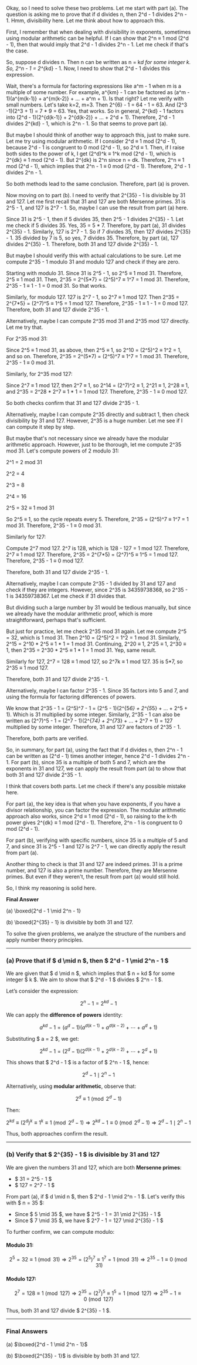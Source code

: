 <think>
Okay, so I need to solve these two problems. Let me start with part (a). The question is asking me to prove that if d divides n, then 2^d - 1 divides 2^n - 1. Hmm, divisibility here. Let me think about how to approach this.

First, I remember that when dealing with divisibility in exponents, sometimes using modular arithmetic can be helpful. If I can show that 2^n ≡ 1 mod (2^d - 1), then that would imply that 2^d - 1 divides 2^n - 1. Let me check if that's the case.

So, suppose d divides n. Then n can be written as n = k*d for some integer k. So, 2^n - 1 = 2^{k*d} - 1. Now, I need to show that 2^d - 1 divides this expression. 

Wait, there's a formula for factoring expressions like a^m - 1 when m is a multiple of some number. For example, a^{km} - 1 can be factored as (a^m - 1)(a^{m(k-1)} + a^{m(k-2)} + ... + a^m + 1). Is that right? Let me verify with small numbers. Let's take k=2, m=3. Then 2^{6} - 1 = 64 - 1 = 63. And (2^3 -1)(2^3 + 1) = 7 * 9 = 63. Yes, that works. So in general, 2^{kd} - 1 factors into (2^d - 1)(2^{d(k-1)} + 2^{d(k-2)} + ... + 2^d + 1). Therefore, 2^d - 1 divides 2^{kd} - 1, which is 2^n - 1. So that seems to prove part (a). 

But maybe I should think of another way to approach this, just to make sure. Let me try using modular arithmetic. If I consider 2^d ≡ 1 mod (2^d - 1), because 2^d - 1 is congruent to 0 mod (2^d - 1), so 2^d ≡ 1. Then, if I raise both sides to the power of k, I get (2^d)^k ≡ 1^k mod (2^d - 1), which is 2^{dk} ≡ 1 mod (2^d - 1). But 2^{dk} is 2^n since n = dk. Therefore, 2^n ≡ 1 mod (2^d - 1), which implies that 2^n - 1 ≡ 0 mod (2^d - 1). Therefore, 2^d - 1 divides 2^n - 1. 

So both methods lead to the same conclusion. Therefore, part (a) is proven. 

Now moving on to part (b). I need to verify that 2^{35} - 1 is divisible by 31 and 127. Let me first recall that 31 and 127 are both Mersenne primes. 31 is 2^5 - 1, and 127 is 2^7 - 1. So, maybe I can use the result from part (a) here. 

Since 31 is 2^5 - 1, then if 5 divides 35, then 2^5 - 1 divides 2^{35} - 1. Let me check if 5 divides 35. Yes, 35 = 5 * 7. Therefore, by part (a), 31 divides 2^{35} - 1. Similarly, 127 is 2^7 - 1. So if 7 divides 35, then 127 divides 2^{35} - 1. 35 divided by 7 is 5, so yes, 7 divides 35. Therefore, by part (a), 127 divides 2^{35} - 1. Therefore, both 31 and 127 divide 2^{35} - 1. 

But maybe I should verify this with actual calculations to be sure. Let me compute 2^35 - 1 modulo 31 and modulo 127 and check if they are zero. 

Starting with modulo 31. Since 31 is 2^5 - 1, so 2^5 ≡ 1 mod 31. Therefore, 2^5 ≡ 1 mod 31. Then, 2^35 = 2^{5*7} = (2^5)^7 ≡ 1^7 = 1 mod 31. Therefore, 2^35 - 1 ≡ 1 - 1 = 0 mod 31. So that works. 

Similarly, for modulo 127. 127 is 2^7 - 1, so 2^7 ≡ 1 mod 127. Then 2^35 = 2^{7*5} = (2^7)^5 ≡ 1^5 = 1 mod 127. Therefore, 2^35 - 1 ≡ 1 - 1 = 0 mod 127. Therefore, both 31 and 127 divide 2^35 - 1. 

Alternatively, maybe I can compute 2^35 mod 31 and 2^35 mod 127 directly. Let me try that. 

For 2^35 mod 31:

Since 2^5 ≡ 1 mod 31, as above, then 2^5 ≡ 1, so 2^10 = (2^5)^2 ≡ 1^2 = 1, and so on. Therefore, 2^35 = 2^(5*7) = (2^5)^7 ≡ 1^7 = 1 mod 31. Therefore, 2^35 - 1 ≡ 0 mod 31. 

Similarly, for 2^35 mod 127:

Since 2^7 ≡ 1 mod 127, then 2^7 ≡ 1, so 2^14 = (2^7)^2 ≡ 1, 2^21 ≡ 1, 2^28 ≡ 1, and 2^35 = 2^28 * 2^7 ≡ 1 * 1 = 1 mod 127. Therefore, 2^35 - 1 ≡ 0 mod 127. 

So both checks confirm that 31 and 127 divide 2^35 - 1. 

Alternatively, maybe I can compute 2^35 directly and subtract 1, then check divisibility by 31 and 127. However, 2^35 is a huge number. Let me see if I can compute it step by step. 

But maybe that's not necessary since we already have the modular arithmetic approach. However, just to be thorough, let me compute 2^35 mod 31. Let's compute powers of 2 modulo 31:

2^1 = 2 mod 31

2^2 = 4

2^3 = 8

2^4 = 16

2^5 = 32 ≡ 1 mod 31

So 2^5 ≡ 1, so the cycle repeats every 5. Therefore, 2^35 = (2^5)^7 ≡ 1^7 = 1 mod 31. Therefore, 2^35 - 1 ≡ 0 mod 31. 

Similarly for 127:

Compute 2^7 mod 127. 2^7 is 128, which is 128 - 127 = 1 mod 127. Therefore, 2^7 ≡ 1 mod 127. Therefore, 2^35 = 2^(7*5) = (2^7)^5 ≡ 1^5 = 1 mod 127. Therefore, 2^35 - 1 ≡ 0 mod 127. 

Therefore, both 31 and 127 divide 2^35 - 1. 

Alternatively, maybe I can compute 2^35 - 1 divided by 31 and 127 and check if they are integers. However, since 2^35 is 34359738368, so 2^35 - 1 is 34359738367. Let me check if 31 divides that. 

But dividing such a large number by 31 would be tedious manually, but since we already have the modular arithmetic proof, which is more straightforward, perhaps that's sufficient. 

But just for practice, let me check 2^35 mod 31 again. Let me compute 2^5 = 32, which is 1 mod 31. Then 2^10 = (2^5)^2 = 1^2 = 1 mod 31. Similarly, 2^15 = 2^10 * 2^5 ≡ 1 * 1 = 1 mod 31. Continuing, 2^20 ≡ 1, 2^25 ≡ 1, 2^30 ≡ 1, then 2^35 = 2^30 * 2^5 ≡ 1 * 1 = 1 mod 31. Yep, same result. 

Similarly for 127, 2^7 = 128 ≡ 1 mod 127, so 2^7k ≡ 1 mod 127. 35 is 5*7, so 2^35 ≡ 1 mod 127. 

Therefore, both 31 and 127 divide 2^35 - 1. 

Alternatively, maybe I can factor 2^35 - 1. Since 35 factors into 5 and 7, and using the formula for factoring differences of powers. 

We know that 2^35 - 1 = (2^5)^7 - 1 = (2^5 - 1)(2^{5*6} + 2^{5*5} + ... + 2^5 + 1). Which is 31 multiplied by some integer. Similarly, 2^35 - 1 can also be written as (2^7)^5 - 1 = (2^7 - 1)(2^{7*4} + 2^{7*3} + ... + 2^7 + 1) = 127 multiplied by some integer. Therefore, 31 and 127 are factors of 2^35 - 1. 

Therefore, both parts are verified. 

So, in summary, for part (a), using the fact that if d divides n, then 2^n - 1 can be written as (2^d - 1) times another integer, hence 2^d - 1 divides 2^n - 1. For part (b), since 35 is a multiple of both 5 and 7, which are the exponents in 31 and 127, we can apply the result from part (a) to show that both 31 and 127 divide 2^35 - 1. 

I think that covers both parts. Let me check if there's any possible mistake here. 

For part (a), the key idea is that when you have exponents, if you have a divisor relationship, you can factor the expression. The modular arithmetic approach also works, since 2^d ≡ 1 mod (2^d - 1), so raising to the k-th power gives 2^{dk} ≡ 1 mod (2^d - 1). Therefore, 2^n - 1 is congruent to 0 mod (2^d - 1). 

For part (b), verifying with specific numbers, since 35 is a multiple of 5 and 7, and since 31 is 2^5 - 1 and 127 is 2^7 - 1, we can directly apply the result from part (a). 

Another thing to check is that 31 and 127 are indeed primes. 31 is a prime number, and 127 is also a prime number. Therefore, they are Mersenne primes. But even if they weren't, the result from part (a) would still hold. 

So, I think my reasoning is solid here. 

**Final Answer**

(a) \boxed{2^d - 1 \mid 2^n - 1}

(b) \boxed{2^{35} - 1} is divisible by both 31 and 127.
</think>

To solve the given problems, we analyze the structure of the numbers and apply number theory principles.

---

### **(a) Prove that if $ d \mid n $, then $ 2^d - 1 \mid 2^n - 1 $**

We are given that $ d \mid n $, which implies that $ n = kd $ for some integer $ k $. We aim to show that $ 2^d - 1 $ divides $ 2^n - 1 $.

Let’s consider the expression:

$$
2^n - 1 = 2^{kd} - 1
$$

We can apply the **difference of powers** identity:

$$
a^{kd} - 1 = (a^d - 1)(a^{d(k-1)} + a^{d(k-2)} + \cdots + a^d + 1)
$$

Substituting $ a = 2 $, we get:

$$
2^{kd} - 1 = (2^d - 1)(2^{d(k-1)} + 2^{d(k-2)} + \cdots + 2^d + 1)
$$

This shows that $ 2^d - 1 $ is a factor of $ 2^n - 1 $, hence:

$$
2^d - 1 \mid 2^n - 1
$$

Alternatively, using **modular arithmetic**, observe that:

$$
2^d \equiv 1 \pmod{2^d - 1}
$$

Then:

$$
2^{kd} \equiv (2^d)^k \equiv 1^k \equiv 1 \pmod{2^d - 1}
\Rightarrow 2^{kd} - 1 \equiv 0 \pmod{2^d - 1}
\Rightarrow 2^d - 1 \mid 2^n - 1
$$

Thus, both approaches confirm the result.

---

### **(b) Verify that $ 2^{35} - 1 $ is divisible by 31 and 127**

We are given the numbers 31 and 127, which are both **Mersenne primes**:

- $ 31 = 2^5 - 1 $
- $ 127 = 2^7 - 1 $

From part (a), if $ d \mid n $, then $ 2^d - 1 \mid 2^n - 1 $. Let's verify this with $ n = 35 $:

- Since $ 5 \mid 35 $, we have $ 2^5 - 1 = 31 \mid 2^{35} - 1 $
- Since $ 7 \mid 35 $, we have $ 2^7 - 1 = 127 \mid 2^{35} - 1 $

To further confirm, we can compute modulo:

#### **Modulo 31**:

$$
2^5 = 32 \equiv 1 \pmod{31} \Rightarrow 2^{35} = (2^5)^7 \equiv 1^7 = 1 \pmod{31}
\Rightarrow 2^{35} - 1 \equiv 0 \pmod{31}
$$

#### **Modulo 127**:

$$
2^7 = 128 \equiv 1 \pmod{127} \Rightarrow 2^{35} = (2^7)^5 \equiv 1^5 = 1 \pmod{127}
\Rightarrow 2^{35} - 1 \equiv 0 \pmod{127}
$$

Thus, both 31 and 127 divide $ 2^{35} - 1 $.

---

### **Final Answers**

(a) $\boxed{2^d - 1 \mid 2^n - 1}$

(b) $\boxed{2^{35} - 1}$ is divisible by both 31 and 127.